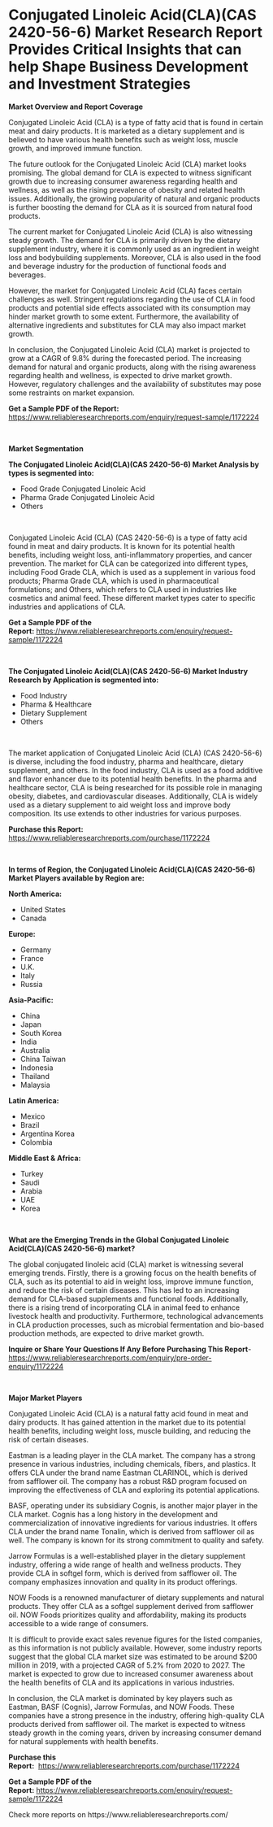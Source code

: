 <p><h1>Conjugated Linoleic Acid(CLA)(CAS 2420-56-6) Market Research Report Provides Critical Insights that can help Shape Business Development and Investment Strategies</h1></p><p><strong>Market Overview and Report Coverage</strong></p>
<p><p>Conjugated Linoleic Acid (CLA) is a type of fatty acid that is found in certain meat and dairy products. It is marketed as a dietary supplement and is believed to have various health benefits such as weight loss, muscle growth, and improved immune function.</p><p>The future outlook for the Conjugated Linoleic Acid (CLA) market looks promising. The global demand for CLA is expected to witness significant growth due to increasing consumer awareness regarding health and wellness, as well as the rising prevalence of obesity and related health issues. Additionally, the growing popularity of natural and organic products is further boosting the demand for CLA as it is sourced from natural food products.</p><p>The current market for Conjugated Linoleic Acid (CLA) is also witnessing steady growth. The demand for CLA is primarily driven by the dietary supplement industry, where it is commonly used as an ingredient in weight loss and bodybuilding supplements. Moreover, CLA is also used in the food and beverage industry for the production of functional foods and beverages.</p><p>However, the market for Conjugated Linoleic Acid (CLA) faces certain challenges as well. Stringent regulations regarding the use of CLA in food products and potential side effects associated with its consumption may hinder market growth to some extent. Furthermore, the availability of alternative ingredients and substitutes for CLA may also impact market growth.</p><p>In conclusion, the Conjugated Linoleic Acid (CLA) market is projected to grow at a CAGR of 9.8% during the forecasted period. The increasing demand for natural and organic products, along with the rising awareness regarding health and wellness, is expected to drive market growth. However, regulatory challenges and the availability of substitutes may pose some restraints on market expansion.</p></p>
<p><strong>Get a Sample PDF of the Report:</strong> <a href="https://www.reliableresearchreports.com/enquiry/request-sample/1172224">https://www.reliableresearchreports.com/enquiry/request-sample/1172224</a></p>
<p>&nbsp;</p>
<p><strong>Market Segmentation</strong></p>
<p><strong>The Conjugated Linoleic Acid(CLA)(CAS 2420-56-6) Market Analysis by types is segmented into:</strong></p>
<p><ul><li>Food Grade Conjugated Linoleic Acid</li><li>Pharma Grade Conjugated Linoleic Acid</li><li>Others</li></ul></p>
<p>&nbsp;</p>
<p><p>Conjugated Linoleic Acid (CLA) (CAS 2420-56-6) is a type of fatty acid found in meat and dairy products. It is known for its potential health benefits, including weight loss, anti-inflammatory properties, and cancer prevention. The market for CLA can be categorized into different types, including Food Grade CLA, which is used as a supplement in various food products; Pharma Grade CLA, which is used in pharmaceutical formulations; and Others, which refers to CLA used in industries like cosmetics and animal feed. These different market types cater to specific industries and applications of CLA.</p></p>
<p><strong>Get a Sample PDF of the Report:</strong>&nbsp;<a href="https://www.reliableresearchreports.com/enquiry/request-sample/1172224">https://www.reliableresearchreports.com/enquiry/request-sample/1172224</a></p>
<p>&nbsp;</p>
<p><strong>The Conjugated Linoleic Acid(CLA)(CAS 2420-56-6) Market Industry Research by Application is segmented into:</strong></p>
<p><ul><li>Food Industry</li><li>Pharma & Healthcare</li><li>Dietary Supplement</li><li>Others</li></ul></p>
<p>&nbsp;</p>
<p><p>The market application of Conjugated Linoleic Acid (CLA) (CAS 2420-56-6) is diverse, including the food industry, pharma and healthcare, dietary supplement, and others. In the food industry, CLA is used as a food additive and flavor enhancer due to its potential health benefits. In the pharma and healthcare sector, CLA is being researched for its possible role in managing obesity, diabetes, and cardiovascular diseases. Additionally, CLA is widely used as a dietary supplement to aid weight loss and improve body composition. Its use extends to other industries for various purposes.</p></p>
<p><strong>Purchase this Report:</strong>&nbsp; <a href="https://www.reliableresearchreports.com/purchase/1172224">https://www.reliableresearchreports.com/purchase/1172224</a></p>
<p>&nbsp;</p>
<p><strong>In terms of Region, the Conjugated Linoleic Acid(CLA)(CAS 2420-56-6) Market Players available by Region are:</strong></p>
<p>
    <p> <strong> North America: </strong>
        <ul>
            <li>United States</li>
            <li>Canada</li>
        </ul>
        </p> 
    <p> <strong> Europe: </strong>
        <ul>
            <li>Germany</li>
            <li>France</li>
            <li>U.K.</li>
            <li>Italy</li>
            <li>Russia</li>
        </ul>
        </p> 
    <p> <strong> Asia-Pacific: </strong>
        <ul>
            <li>China</li>
            <li>Japan</li>
            <li>South Korea</li>
            <li>India</li>
            <li>Australia</li>
            <li>China Taiwan</li>
            <li>Indonesia</li>
            <li>Thailand</li>
            <li>Malaysia</li>
        </ul>
        </p> 
    <p> <strong> Latin America: </strong>
        <ul>
            <li>Mexico</li>
            <li>Brazil</li>
            <li>Argentina Korea</li>
            <li>Colombia</li>
        </ul>
        </p> 
    <p> <strong> Middle East & Africa: </strong>
        <ul>
            <li>Turkey</li>
            <li>Saudi</li>
            <li>Arabia</li>
            <li>UAE</li>
            <li>Korea</li>
        </ul>
    </p>
    </p>
<p>&nbsp;</p>
<p><strong>What are the Emerging Trends in the Global Conjugated Linoleic Acid(CLA)(CAS 2420-56-6) market?</strong></p>
<p><p>The global conjugated linoleic acid (CLA) market is witnessing several emerging trends. Firstly, there is a growing focus on the health benefits of CLA, such as its potential to aid in weight loss, improve immune function, and reduce the risk of certain diseases. This has led to an increasing demand for CLA-based supplements and functional foods. Additionally, there is a rising trend of incorporating CLA in animal feed to enhance livestock health and productivity. Furthermore, technological advancements in CLA production processes, such as microbial fermentation and bio-based production methods, are expected to drive market growth.</p></p>
<p><strong>Inquire or Share Your Questions If Any Before Purchasing This Report</strong>- <a href="https://www.reliableresearchreports.com/enquiry/pre-order-enquiry/1172224">https://www.reliableresearchreports.com/enquiry/pre-order-enquiry/1172224</a></p>
<p>&nbsp;</p>
<p><strong>Major Market Players</strong></p>
<p><p>Conjugated Linoleic Acid (CLA) is a natural fatty acid found in meat and dairy products. It has gained attention in the market due to its potential health benefits, including weight loss, muscle building, and reducing the risk of certain diseases. </p><p>Eastman is a leading player in the CLA market. The company has a strong presence in various industries, including chemicals, fibers, and plastics. It offers CLA under the brand name Eastman CLARINOL, which is derived from safflower oil. The company has a robust R&D program focused on improving the effectiveness of CLA and exploring its potential applications.</p><p>BASF, operating under its subsidiary Cognis, is another major player in the CLA market. Cognis has a long history in the development and commercialization of innovative ingredients for various industries. It offers CLA under the brand name Tonalin, which is derived from safflower oil as well. The company is known for its strong commitment to quality and safety.</p><p>Jarrow Formulas is a well-established player in the dietary supplement industry, offering a wide range of health and wellness products. They provide CLA in softgel form, which is derived from safflower oil. The company emphasizes innovation and quality in its product offerings.</p><p>NOW Foods is a renowned manufacturer of dietary supplements and natural products. They offer CLA as a softgel supplement derived from safflower oil. NOW Foods prioritizes quality and affordability, making its products accessible to a wide range of consumers.</p><p>It is difficult to provide exact sales revenue figures for the listed companies, as this information is not publicly available. However, some industry reports suggest that the global CLA market size was estimated to be around $200 million in 2019, with a projected CAGR of 5.2% from 2020 to 2027. The market is expected to grow due to increased consumer awareness about the health benefits of CLA and its applications in various industries.</p><p>In conclusion, the CLA market is dominated by key players such as Eastman, BASF (Cognis), Jarrow Formulas, and NOW Foods. These companies have a strong presence in the industry, offering high-quality CLA products derived from safflower oil. The market is expected to witness steady growth in the coming years, driven by increasing consumer demand for natural supplements with health benefits.</p></p>
<p><strong>Purchase this Report:</strong>&nbsp;&nbsp;<a href="https://www.reliableresearchreports.com/purchase/1172224">https://www.reliableresearchreports.com/purchase/1172224</a></p>
<p></p>
<p><strong>Get a Sample PDF of the Report:</strong>&nbsp;<a href="https://www.reliableresearchreports.com/enquiry/request-sample/1172224">https://www.reliableresearchreports.com/enquiry/request-sample/1172224</a></p>
<p>Check more reports on https://www.reliableresearchreports.com/</p>